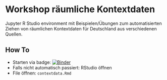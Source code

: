 # Workshop räumliche Kontextdaten

Jupyter R Studio environment mit Beispielen/Übungen zum automatisierten Ziehen von räumlichen Kontextdaten für Deutschland aus verschiedenen Quellen.

## How To
- Starten via badge: [![Binder](http://mybinder.org/badge_logo.svg)](http://mybinder.org/v2/gh/maximilian-sprengholz/contextdata/main?urlpath=rstudio)
- Falls nicht automatisch passiert: RStudio öffnen
- File öffnen: `contextdata.Rmd`